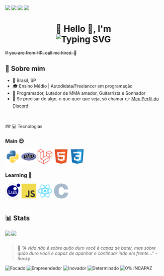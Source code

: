 ##
<div> 
  <a href="https://www.youtube.com/@Blew-Code" target="_blank"><img src="https://img.shields.io/badge/-d000e3?style=for-the-badge&logo=youtube&logoColor=black" target="_blank"></a>
 	<a href="https://instagram.com/tm_minervaj" target="_blank"><img src="https://img.shields.io/badge/-d000e3?style=for-the-badge&logo=instagram&logoColor=black" target="_blank"></a>
  <a href="https://discord.com/users/1256082647080370282" target="_blank"><img src="https://img.shields.io/badge/-d000e3?style=for-the-badge&logo=discord&logoColor=black" target="_blank"></a> 
  <a href = "mailto:blewminerva@gmail.com"><img src="https://img.shields.io/badge/-d000e3?style=for-the-badge&logo=gmail&logoColor=black" target="_blank"></a>
</div>

<h1 align="center">💜 Hello 💜, I'm <br> <img src="https://readme-typing-svg.herokuapp.com?font=&weight=900&size=36&duration=5062&pause=1000&color=D000E3&center=true&vCenter=true&width=342&lines=Thiago+Minerva%F0%9F%92%AA;Your+future+Dev%F0%9F%92%BB" alt="Typing SVG" /></h1>

<p><del>If you are from HR, call me hired. 💜</del></p>

## 🚀 Sobre mim 

- 📍 Brasil, SP
- 🎓 Ensino Médio | Autodidata/Freelancer em programação
- 🔮 Programador, Lutador de MMA amador, Guitarrista e Sonhador
- 💬 Se precisar de algo, o que quer que seja, só chamar 👉 <a href="https://discord.com/users/1256082647080370282" target="_blank">Meu Perfil do Discord</a>


<br>
<br>
## 💻 Tecnologias

<div align="left">

  ### Main 😍
  
  <img src="https://raw.githubusercontent.com/devicons/devicon/master/icons/python/python-original.svg" alt="Python" height="48" width="48"/>
  <img src="https://raw.githubusercontent.com/devicons/devicon/master/icons/php/php-original.svg" alt="PHP" height="48" width="48"/>
  <img src="https://raw.githubusercontent.com/devicons/devicon/master/icons/laravel/laravel-original.svg" alt="Laravel" height="48" width="48"/>
  <img src="https://raw.githubusercontent.com/devicons/devicon/master/icons/html5/html5-original.svg" alt="HTML" height="48" width="48"/>
  <img src="https://raw.githubusercontent.com/devicons/devicon/master/icons/css3/css3-original.svg" alt="CSS" height="48" width="48"/>
  
  ### Learning 🤔
  
  <img src="https://raw.githubusercontent.com/devicons/devicon/master/icons/lua/lua-original.svg" alt="Luau" height="48" width="48"/>
  <img src="https://raw.githubusercontent.com/devicons/devicon/master/icons/javascript/javascript-original.svg" alt="JavaScript" height="48" width="48"/>
  <img src="https://raw.githubusercontent.com/devicons/devicon/master/icons/react/react-original.svg" alt="React" height="48" width="48"/>
  <img src="https://raw.githubusercontent.com/devicons/devicon/master/icons/c/c-original.svg" alt="C" height="48" width="48"/>
</div>
<br>

## 📊 Stats

<a target="_blank" href="https://github.com/thi4g0-minerv4">
  <img height=180 align="center" src="https://github-readme-stats.vercel.app/api?username=thi4g0-minerv4&show_icons=true&theme=dracula&bg_color=00000000&border_radius=20&title_color=ff00ff&icon_color=d660d6&border_color=731073" ></img>
</a>
<a target="_blank" href="https://github.com/thi4g0-minerv4">
  <img height=180 align="center" src="https://github-readme-stats.vercel.app/api/top-langs?username=thi4g0-minerv4&show_icons=true&theme=dracula&bg_color=00000000&layout=compact&langs_count=8&card_width=320&border_radius=20&title_color=ff00ff&border_color=731073&custom_title=Langs%20(the%20favorite%20ones)"></img>
</a>
<br>
<div style="display: inline_block"><br>

> 💬 *“A vida não é sobre quão duro você é capaz de bater, mas sobre quão duro você é capaz de apanhar e continuar indo em frente...”  -Rocky*

![Focado](https://img.shields.io/badge/FOCADO-100%25-ff00ff?style=for-the-badge) ![Empreendedor](https://img.shields.io/badge/EMPREENDEDOR-100%25-c410c4?style=for-the-badge) ![Inovador](https://img.shields.io/badge/INOVADOR-100%25-9c0e9c?style=for-the-badge) ![Determinado](https://img.shields.io/badge/DETERMINADO-100%25-470247?style=for-the-badge) ![0% INCAPAZ](https://img.shields.io/badge/0%25-INCAPAZ-000000?style=for-the-badge)
